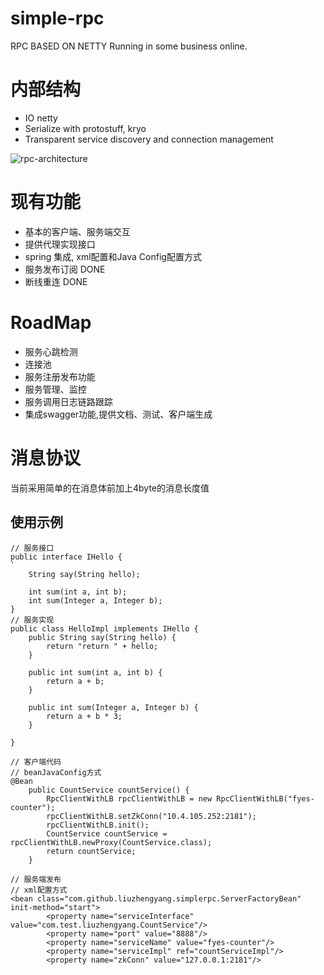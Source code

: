 # simple-rpc

RPC BASED ON NETTY
Running in some business online. 

# 内部结构
* IO netty
* Serialize with protostuff, kryo
* Transparent service discovery and connection management

![rpc-architecture](http://oek9m2h2f.bkt.clouddn.com/rpc.png)

# 现有功能
* 基本的客户端、服务端交互
* 提供代理实现接口
* spring 集成, xml配置和Java Config配置方式
* 服务发布订阅 DONE
* 断线重连 DONE

# RoadMap
* 服务心跳检测
* 连接池
* 服务注册发布功能
* 服务管理、监控
* 服务调用日志链路跟踪
* 集成swagger功能,提供文档、测试、客户端生成


# 消息协议
当前采用简单的在消息体前加上4byte的消息长度值

## 使用示例
```
// 服务接口
public interface IHello {
`
    String say(String hello);

    int sum(int a, int b);
    int sum(Integer a, Integer b);
}
// 服务实现
public class HelloImpl implements IHello {
    public String say(String hello) {
        return "return " + hello;
    }

    public int sum(int a, int b) {
        return a + b;
    }

    public int sum(Integer a, Integer b) {
        return a + b * 3;
    }

}

// 客户端代码
// beanJavaConfig方式
@Bean
	public CountService countService() {
		RpcClientWithLB rpcClientWithLB = new RpcClientWithLB("fyes-counter");
		rpcClientWithLB.setZkConn("10.4.105.252:2181");
		rpcClientWithLB.init();
		CountService countService = rpcClientWithLB.newProxy(CountService.class);
		return countService;
	}
	
// 服务端发布
// xml配置方式
<bean class="com.github.liuzhengyang.simplerpc.ServerFactoryBean" init-method="start">
        <property name="serviceInterface" value="com.test.liuzhengyang.CountService"/>
        <property name="port" value="8888"/>
        <property name="serviceName" value="fyes-counter"/>
        <property name="serviceImpl" ref="countServiceImpl"/>
        <property name="zkConn" value="127.0.0.1:2181"/>

```